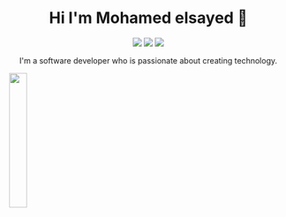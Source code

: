 
<h1 align="center">Hi I'm Mohamed elsayed 👋</h1>
<p align="center">
  <a href=""><img src="https://img.shields.io/badge/twitter-%231FA1F1?style=flat&logo=twitter&logoColor=white"/></a>
  <a href=""><img src="https://img.shields.io/badge/linkedin-%230177B5?style=flat&logo=linkedin&logoColor=white"/></a>
  <a href=""><img src="https://img.shields.io/badge/instagram-%23E4415F?style=flat&logo=instagram&logoColor=white"/></a>
</p>
  
<p align="center">
I'm a software developer who is passionate about creating technology.
</p>

<img src="https://github.com/mohamedabusrea/mohamedabusrea/blob/master/profile-img.png" align="center" width="25%"/>
